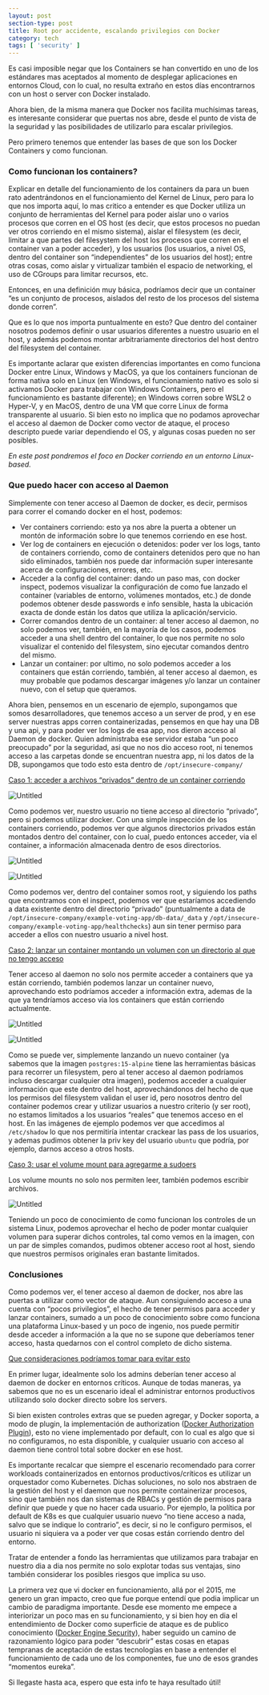 ```yaml
---
layout: post
section-type: post
title: Root por accidente, escalando privilegios con Docker
category: tech
tags: [ 'security' ]
---
```


Es casi imposible negar que los Containers se han convertido en uno de los estándares mas aceptados al momento de desplegar aplicaciones en entornos Cloud, con lo cual, no resulta extraño en estos días encontrarnos con un host o server con Docker instalado.

Ahora bien, de la misma manera que Docker nos facilita muchísimas tareas, es interesante considerar que puertas nos abre, desde el punto de vista de la seguridad y las posibilidades de utilizarlo para escalar privilegios.

Pero primero tenemos que entender las bases de que son los Docker Containers y como funcionan.

### Como funcionan los containers?

Explicar en detalle del funcionamiento de los containers da para un buen rato adentrándonos en el funcionamiento del Kernel de Linux, pero para lo que nos importa aquí, lo mas critico a entender es que Docker utiliza un conjunto de herramientas del Kernel para poder aislar uno o varios procesos que corren en el OS host (es decir, que estos procesos no puedan ver otros corriendo en el mismo sistema), aislar el filesystem (es decir, limitar a que partes del filesystem del host los procesos que corren en el container van a poder acceder), y los usuarios (los usuarios, a nivel OS, dentro del container son “independientes” de los usuarios del host); entre otras cosas, como aislar y virtualizar también el espacio de networking, el uso de CGroups para limitar recursos, etc.

Entonces, en una definición muy básica, podríamos decir que un container “es un conjunto de procesos, aislados del resto de los procesos del sistema donde corren”.

Que es lo que nos importa puntualmente en esto? Que dentro del container nosotros podemos definir o usar usuarios diferentes a nuestro usuario en el host, y además podemos montar arbitrariamente directorios del host dentro del filesystem del container.

Es importante aclarar que existen diferencias importantes en como funciona Docker entre Linux, Windows y MacOS, ya que los containers funcionan de forma nativa solo en Linux (en Windows, el funcionamiento nativo es solo si activamos Docker para trabajar con Windows Containers, pero el funcionamiento es bastante diferente); en Windows corren sobre WSL2 o Hyper-V, y en MacOS, dentro de una VM que corre Linux de forma transparente al usuario. Si bien esto no implica que no podamos aprovechar el acceso al daemon de Docker como vector de ataque, el proceso descripto puede variar dependiendo el OS, y algunas cosas pueden no ser posibles.

*En este post pondremos el foco en Docker corriendo en un entorno Linux-based.*

### Que puedo hacer con acceso al Daemon

Simplemente con tener acceso al Daemon de docker, es decir, permisos para correr el comando docker en el host, podemos:

- Ver containers corriendo: esto ya nos abre la puerta a obtener un montón de información sobre lo que tenemos corriendo en ese host.
- Ver log de containers en ejecución o detenidos: poder ver los logs, tanto de containers corriendo, como de containers detenidos pero que no han sido eliminados, también nos puede dar información super interesante acerca de configuraciones, errores, etc.
- Acceder a la config del container: dando un paso mas, con docker inspect, podemos visualizar la configuración de como fue lanzado el container (variables de entorno, volúmenes montados, etc.) de donde podemos obtener desde passwords e info sensible, hasta la ubicación exacta de donde están los datos que utiliza la aplicación/servicio.
- Correr comandos dentro de un container: al tener acceso al daemon, no solo podemos ver, también, en la mayoría de los casos, podemos acceder a una shell dentro del container, lo que nos permite no solo visualizar el contenido del filesystem, sino ejecutar comandos dentro del mismo.
- Lanzar un container: por ultimo, no solo podemos acceder a los containers que están corriendo, también, al tener acceso al daemon, es muy probable que podamos descargar imágenes y/o lanzar un container nuevo, con el setup que queramos.

Ahora bien, pensemos en un escenario de ejemplo, supongamos que somos desarrolladores, que tenemos acceso a un server de prod, y en ese server nuestras apps corren containerizadas, pensemos en que hay una DB y una api, y para poder ver los logs de esa app, nos dieron acceso al Daemon de docker. Quien administraba ese servidor estaba “un poco preocupado” por la seguridad, asi que no nos dio acceso root, ni tenemos acceso a las carpetas donde se encuentran nuestra app, ni los datos de la DB, supongamos que todo esto esta dentro de `/opt/insecure-company/`

<u>Caso 1: acceder a archivos “privados” dentro de un container corriendo</u>

![Untitled](/img/posts/docker-privilege-escalation/caso1-1.png)

Como podemos ver, nuestro usuario no tiene acceso al directorio “privado”, pero si podemos utilizar docker. Con una simple inspección de los containers corriendo, podemos ver que algunos directorios privados están montados dentro del container, con lo cual, puedo entonces acceder, via el container, a información almacenada dentro de esos directorios.

![Untitled](/img/posts/docker-privilege-escalation/caso1-2.png)

![Untitled](/img/posts/docker-privilege-escalation/caso1-3.png)

Como podemos ver, dentro del container somos root, y siguiendo los paths que encontramos con el inspect, podemos ver que estaríamos accediendo a data existente dentro del directorio “privado” (puntualmente a data de `/opt/insecure-company/example-voting-app/db-data/_data` y `/opt/insecure-company/example-voting-app/healthchecks`) aun sin tener permiso para acceder a ellos con nuestro usuario a nivel host.

<u>Caso 2: lanzar un container montando un volumen con un directorio al que no tengo acceso</u>

Tener acceso al daemon no solo nos permite acceder a containers que ya están corriendo, también podemos lanzar un container nuevo, aprovechando esto podríamos acceder a información extra, ademas de la que ya tendríamos acceso via los containers que están corriendo actualmente.

![Untitled](/img/posts/docker-privilege-escalation/caso2-1.png)

![Untitled](/img/posts/docker-privilege-escalation/caso2-2.png)

Como se puede ver, simplemente lanzando un nuevo container (ya sabemos que la imagen `postgres:15-alpine` tiene las herramientas básicas para recorrer un filesystem, pero al tener acceso al daemon podríamos incluso descargar cualquier otra imagen), podemos acceder a cualquier información que este dentro del host, aprovechándonos del hecho de que los permisos del filesystem validan el user id, pero nosotros dentro del container podemos crear y utilizar usuarios a nuestro criterio (y ser root), no estamos limitados a los usuarios “reales” que tenemos acceso en el host. En las imágenes de ejemplo podemos ver que accedimos al `/etc/shadow` lo que nos permitiría intentar crackear las pass de los usuarios, y ademas pudimos obtener la priv key del usuario `ubuntu` que podría, por ejemplo, darnos acceso a otros hosts.

<u>Caso 3: usar el volume mount para agregarme a sudoers</u>

Los volume mounts no solo nos permiten leer, también podemos escribir archivos.

![Untitled](/img/posts/docker-privilege-escalation/caso3-1.png)

Teniendo un poco de conocimiento de como funcionan los controles de un sistema Linux, podemos aprovechar el hecho de poder montar cualquier volumen para superar dichos controles, tal como vemos en la imagen, con un par de simples comandos, pudimos obtener acceso root al host, siendo que nuestros permisos originales eran bastante limitados.

### Conclusiones

Como podemos ver, el tener acceso al daemon de docker, nos abre las puertas a utilizar como vector de ataque. Aun consiguiendo acceso a una cuenta con “pocos privilegios”, el hecho de tener permisos para acceder y lanzar containers, sumado a un poco de conocimiento sobre como funciona una plataforma Linux-based y un poco de ingenio, nos puede permitir desde acceder a información a la que no se supone que deberíamos tener acceso, hasta quedarnos con el control completo de dicho sistema.

<u>Que consideraciones podríamos tomar para evitar esto</u>

En primer lugar, idealmente solo los admins deberían tener acceso al daemon de docker en entornos críticos. Aunque de todas maneras, ya sabemos que no es un escenario ideal el administrar entornos productivos utilizando solo docker directo sobre los servers.

Si bien existen controles extras que se pueden agregar, y Docker soporta, a modo de plugin, la implementación de authorization ([Docker Authorization Plugin](https://docs.docker.com/engine/extend/plugins_authorization/)), esto no viene implementado por default, con lo cual es algo que si no configuramos, no esta disponible, y cualquier usuario con acceso al daemon tiene control total sobre docker en ese host.

Es importante recalcar que siempre el escenario recomendado para correr workloads containerizados en entornos productivos/críticos es utilizar un orquestador como Kubernetes. Dichas soluciones, no solo nos abstraen de la gestión del host y el daemon que nos permite containerizar procesos, sino que también nos dan sistemas de RBACs y gestión de permisos para definir que puede y que no hacer cada usuario. Por ejemplo, la política por default de K8s es que cualquier usuario nuevo “no tiene acceso a nada, salvo que se indique lo contrario”, es decir, si no le configuro permisos, el usuario ni siquiera va a poder ver que cosas están corriendo dentro del entorno.

Tratar de entender a fondo las herramientas que utilizamos para trabajar en nuestro dia a dia nos permite no solo explotar todas sus ventajas, sino también considerar los posibles riesgos que implica su uso.

La primera vez que vi docker en funcionamiento, allá por el 2015, me genero un gran impacto, creo que fue porque entendí que podia implicar un cambio de paradigma importante. Desde ese momento me empece a interiorizar un poco mas en su funcionamiento, y si bien hoy en dia el entendimiento de Docker como superficie de ataque es de publico conocimiento ([Docker Engine Security](https://docs.docker.com/engine/security/)), haber seguido un camino de razonamiento lógico para poder “descubrir” estas cosas en etapas tempranas de aceptación de estas tecnologías en base a entender el funcionamiento de cada uno de los componentes, fue uno de esos grandes “momentos eureka”.

Si llegaste hasta aca, espero que esta info te haya resultado útil!
